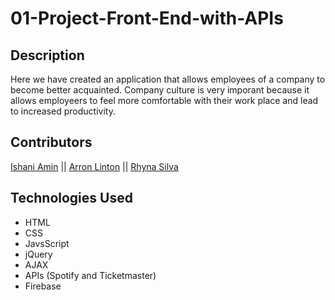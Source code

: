 # 01-Project-Front-End-with-APIs


## Description
Here we have created an application that allows employees of a company to become better acquainted. Company culture is very imporant because it allows employeers to feel more comfortable with their work place and lead to increased productivity.


## Contributors
[Ishani Amin](https://github.com/IshaniAmin) || [Arron Linton](https://github.com/alinton12) || [Rhyna Silva](https://github.com/rhynas)

## Technologies Used
- HTML
- CSS
- JavsScript
- jQuery
- AJAX
- APIs (Spotify and Ticketmaster)
- Firebase